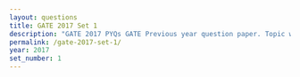 ```yaml
---
layout: questions
title: GATE 2017 Set 1
description: "GATE 2017 PYQs GATE Previous year question paper. Topic wise gate questions."
permalink: /gate-2017-set-1/
year: 2017
set_number: 1
---
```


